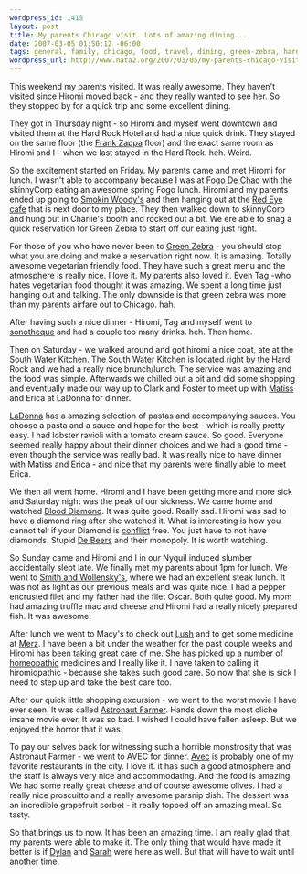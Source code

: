 ```yaml
--- 
wordpress_id: 1415
layout: post
title: My parents Chicago visit. Lots of amazing dining...
date: 2007-03-05 01:50:12 -06:00
tags: general, family, chicago, food, travel, dining, green-zebra, hard-rock-hotel, avec, eating
wordpress_url: http://www.nata2.org/2007/03/05/my-parents-chicago-visit-ie-lots-of-eating-at-great-places/
---
```

This weekend my parents visited. It was really awesome. They haven't visited since Hiromi moved back - and they really wanted to see her. So they stopped by for a quick trip and some excellent dining.

They got in Thursday night - so Hiromi and myself went downtown and visited them at the Hard Rock Hotel and had a nice quick drink. They stayed on the same floor (the <a href="http://en.wikipedia.org/wiki/Frank_Zappa">Frank Zappa</a> floor) and the exact same room as Hiromi and I - when we last stayed in the Hard Rock. heh. Weird.

So the excitement started on Friday. My parents came and met Hiromi for lunch. I wasn't able to accompany because I was at <a href="http://www.fogodechao.com/">Fogo De Chao</a> with the skinnyCorp eating an awesome spring Fogo lunch. Hiromi and my parents ended up going to <a href="http://www.smokinwoodys.com/">Smokin Woody's</a> and then hanging out at the <a href="http://www.google.com/maps?hl=en&amp;rls=GGGL,GGGL:2006-25,GGGL:en&amp;q=red+eye+cafe&amp;near=Chicago,+IL&amp;radius=0.0&amp;latlng=41850000,-87650000,3524402088938722178&amp;sa=X&amp;oi=local&amp;ct=authority">Red Eye cafe</a> that is next door to my place. They then walked down to skinnyCorp and hung out in Charlie's booth and rocked out a bit. We ere able to snag a quick reservation for Green Zebra to start off our eating just right.

For those of you who have never been to <a href="http://www.greenzebrachicago.com/">Green Zebra</a> - you should stop what you are doing and make a reservation right now. It is amazing. Totally awesome vegetarian friendly food. They have such a great menu and the atmosphere is really nice. I love it. My parents also loved it. Even Tag -who hates vegetarian food thought it was amazing. We spent a long time just hanging out and talking. The only downside is that green zebra was more than my parents airfare out to Chicago. hah.

After having such a nice dinner - Hiromi, Tag and myself went to <a href="http://sonotheque.net">sonotheque</a> and had a couple too many drinks. heh. Then home.

Then on Saturday - we walked around and got hiromi a nice coat, ate at the South Water Kitchen. The <a href="http://www.southwaterkitchen.com/">South Water Kitchen</a> is located right by the Hard Rock and we had a really nice brunch/lunch. The service was amazing and the food was simple. Afterwards we chilled out a bit and did some shopping and eventually made our way up to Clark and Foster to meet up with <a href="http://therats.org">Matiss</a> and Erica at LaDonna for dinner.

<a href="http://maps.google.com/maps?f=l&amp;hl=en&amp;q=ladonna&amp;near=chicago&amp;layer=&amp;ie=UTF8&amp;z=10&amp;ll=42.223433,-87.606354&amp;spn=0.386446,0.902252&amp;om=1&amp;iwloc=A&amp;iwd=1&amp;cid=41975552,-87668353,2873420247510877837">LaDonna</a> has a amazing selection of pastas and accompanying sauces. You choose a pasta and a sauce and hope for the best - which is really pretty easy. I had lobster ravioli with a tomato cream sauce. So good. Everyone seemed really happy about their dinner choices and we had a good time - even though the service was really bad. It was really nice to have dinner with Matiss and Erica - and nice that my parents were finally able to meet Erica.

We then all went home. Hiromi and I have been getting more and more sick and Saturday night was the peak of our sickness. We came home and watched <a href="http://imdb.com/title/tt0450259/">Blood Diamond</a>. It was quite good. Really sad. Hiromi was sad to have a diamond ring after she watched it. What is interesting is how you cannot tell if your Diamond is <a href="http://en.wikipedia.org/wiki/Conflict_diamonds">conflict</a> free. You just have to not have diamonds. Stupid <a href="http://en.wikipedia.org/wiki/De_Beers">De Beers</a> and their monopoly. It is worth watching.

So Sunday came and Hiromi and I in our Nyquil induced slumber accidentally slept late. We finally met my parents about 1pm for lunch. We went to <a href="http://www.smithandwollensky.com/chicago.htm">Smith and Wollensky's</a>, where we had an excellent steak lunch. It was not as light as our previous meals and was quite nice. I had a pepper encrusted filet and my father had the filet Oscar. Both quite good. My mom had amazing truffle mac and cheese and Hiromi had a really nicely prepared fish. It was awesome.

After lunch we went to Macy's to check out <a href="http://usa.lush.com/cgi-bin/lushdb/index.html?lang=en_US&amp;dlang=en">Lush</a> and to get some medicine at <a href="http://www.merz.com/">Merz</a>. I have been a bit under the weather for the past couple weeks and Hiromi has been taking great care of me. She has picked up a number of <a href="http://www.google.com/search?q=hippie+medicine">homeopathic</a> medicines and I really like it. I have taken to calling it hiromiopathic - because she takes such good care. So now that she is sick I need to step up and take the best care too.

After our quick little shopping excursion - we went to the worst movie I have ever seen. It was called <a href="http://www.rottentomatoes.com/m/astronaut_farmer/">Astronaut Farmer</a>. Hands down the most cliche insane movie ever. It was so bad. I wished I could have fallen asleep. But we enjoyed the horror that it was.

To pay our selves back for witnessing such a horrible monstrosity that was Astronaut Farmer - we went to AVEC for dinner. <a href="http://www.avecrestaurant.com/">Avec</a> is probably one of my favorite restaurants in the city. I love it. it has such a good atmosphere and the staff is always very nice and accommodating. And the food is amazing. We had some really great cheese and of course awesome olives. I had a really nice proscuitto and a really awesome parsnip dish. The dessert was an incredible grapefruit sorbet - it really topped off an amazing meal. So tasty.

So that brings us to now. It has been an amazing time. I am really glad that my parents were able to make it. The only thing that would have made it better is if <a href="http://dylanreed.org">Dylan</a> and <a href="http://photodork.org">Sarah</a> were here as well. But that will have to wait until another time.
